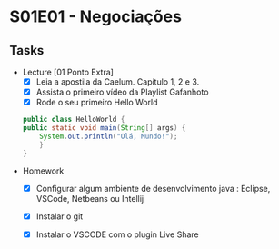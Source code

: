 # S01E01 - Negociações 

## Tasks

- Lecture [01 Ponto Extra]
    - [x] Leia a apostila da Caelum. Capítulo 1, 2 e 3.
    - [x] Assista o primeiro vídeo da Playlist Gafanhoto
    - [x] Rode o seu primeiro Hello World 

    ```JAVA
    public class HelloWorld {
    public static void main(String[] args) {
        System.out.println("Olá, Mundo!");
        }
    }
    ```
- Homework
    - [x] Configurar algum ambiente de desenvolvimento java : Eclipse, VSCode, Netbeans ou Intellij
    - [x] Instalar o git
    - [x] Instalar o VSCODE com o plugin Live Share

